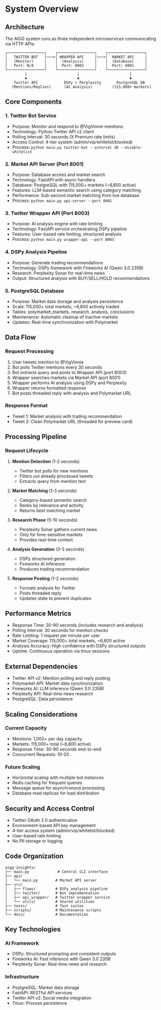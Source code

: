 # System Overview

## Architecture

The AIGG system runs as three independent microservices communicating via HTTP APIs:

```
┌─────────────────┐    ┌─────────────────┐    ┌─────────────────┐
│   TWITTER BOT   │───>│ WRAPPER API     │───>│  MARKET API     │
│   (Monitor)     │    │  (Analysis)     │    │  (Database)     │
│   Port: N/A     │    │  Port: 8003     │    │  Port: 8001     │
└─────────────────┘    └─────────────────┘    └─────────────────┘
         │                       │                       │
         ▼                       ▼                       ▼
    Twitter API            DSPy + Perplexity       PostgreSQL DB
   (Mentions/Replies)      (AI Analysis)         (115,000+ markets)
```

## Core Components

### 1. Twitter Bot Service
- Purpose: Monitor and respond to @VigVinnie mentions
- Technology: Python Twitter API v2 client
- Polling Interval: 30 seconds (X Premium rate limits)
- Access Control: 4-tier system (admin/vip/whitelist/blocked)
- Process: `python main.py twitter-bot --interval 30 --disable-whitelist`

### 2. Market API Server (Port 8001)
- Purpose: Database access and market search
- Technology: FastAPI with async handlers
- Database: PostgreSQL with 115,000+ markets (~6,800 active)
- Features: LLM-based semantic search using category matching
- Performance: Sub-second market matching from live database
- Process: `python main.py api-server --port 8001`

### 3. Twitter Wrapper API (Port 8003)
- Purpose: AI analysis engine with rate limiting
- Technology: FastAPI service orchestrating DSPy pipeline
- Features: User-based rate limiting, structured analysis
- Process: `python main.py wrapper-api --port 8003`

### 4. DSPy Analysis Pipeline
- Purpose: Generate trading recommendations
- Technology: DSPy framework with Fireworks AI (Qwen 3.0 235B)
- Research: Perplexity Sonar for real-time news
- Output: Structured analysis with BUY/SELL/HOLD recommendations

### 5. PostgreSQL Database
- Purpose: Market data storage and analysis persistence
- Scale: 115,000+ total markets, ~6,800 actively traded
- Tables: polymarket_markets, research, analysis, conclusions
- Maintenance: Automatic cleanup of inactive markets
- Updates: Real-time synchronization with Polymarket

## Data Flow

### Request Processing

1. User tweets mention to @VigVinnie
2. Bot polls Twitter mentions every 30 seconds
3. Bot extracts query and posts to Wrapper API (port 8003)
4. Wrapper searches markets via Market API (port 8001)
5. Wrapper performs AI analysis using DSPy and Perplexity
6. Wrapper returns formatted response
7. Bot posts threaded reply with analysis and Polymarket URL

### Response Format

- Tweet 1: Market analysis with trading recommendation
- Tweet 2: Clean Polymarket URL (threaded for preview card)

## Processing Pipeline

### Request Lifecycle

1. **Mention Detection** (1-2 seconds)
   - Twitter bot polls for new mentions
   - Filters out already processed tweets
   - Extracts query from mention text

2. **Market Matching** (1-3 seconds)
   - Category-based semantic search
   - Ranks by relevance and activity
   - Returns best matching market

3. **Research Phase** (5-10 seconds)
   - Perplexity Sonar gathers current news
   - Only for time-sensitive markets
   - Provides real-time context

4. **Analysis Generation** (3-5 seconds)
   - DSPy structured generation
   - Fireworks AI inference
   - Produces trading recommendation

5. **Response Posting** (1-2 seconds)
   - Formats analysis for Twitter
   - Posts threaded reply
   - Updates state to prevent duplicates

## Performance Metrics

- Response Time: 30-90 seconds (includes research and analysis)
- Polling Interval: 30 seconds for mention checks
- Rate Limiting: 1 request per minute per user
- Market Coverage: 115,000+ total markets, ~6,800 active
- Analysis Accuracy: High confidence with DSPy structured outputs
- Uptime: Continuous operation via tmux sessions

## External Dependencies

- Twitter API v2: Mention polling and reply posting
- Polymarket API: Market data synchronization
- Fireworks AI: LLM inference (Qwen 3.0 235B)
- Perplexity API: Real-time news research
- PostgreSQL: Data persistence

## Scaling Considerations

### Current Capacity
- Mentions: 1,000+ per day capacity
- Markets: 115,000+ total (~6,800 active)
- Response Time: 30-90 seconds end-to-end
- Concurrent Requests: 10-20

### Future Scaling
- Horizontal scaling with multiple bot instances
- Redis caching for frequent queries
- Message queue for asynchronous processing
- Database read replicas for load distribution


## Security and Access Control

- Twitter OAuth 2.0 authentication
- Environment-based API key management
- 4-tier access system (admin/vip/whitelist/blocked)
- User-based rate limiting
- No PII storage or logging


## Code Organization

```
aigg-insights/
├── main.py             # Central CLI interface
├── api/
│   └── main.py        # Market API server
├── src/
│   ├── flows/         # DSPy analysis pipeline
│   ├── twitter/       # Bot implementation
│   ├── api_wrapper/   # Twitter wrapper service
│   └── utils/         # Shared utilities
├── tests/             # Test suites
├── scripts/           # Maintenance scripts
└── docs/              # Documentation
```

## Key Technologies

### AI Framework
- DSPy: Structured prompting and consistent outputs
- Fireworks AI: Fast inference with Qwen 3.0 235B
- Perplexity Sonar: Real-time news and research

### Infrastructure
- PostgreSQL: Market data storage
- FastAPI: RESTful API services
- Twitter API v2: Social media integration
- Tmux: Process persistence